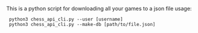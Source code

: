 This is a python script for downloading all your games to a json file
usage:
```
 python3 chess_api_cli.py --user [username]
 python3 chess_api_cli.py --make-db [path/to/file.json]
```
